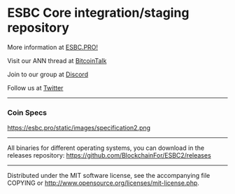 ESBC Core integration/staging repository
======================================
More information at [ESBC.PRO!](http://esbc.pro/)

Visit our ANN thread at [BitcoinTalk](https://bitcointalk.org/index.php?topic=4889530.0)

Join to our group at [Discord](https://discord.gg/C6t23JH)

Follow us at [Twitter](https://esbc.pro/link/twitter)

***

### Coin Specs

https://esbc.pro/static/images/specification2.png

***
All binaries for different operating systems, you can download in the releases repository:
https://github.com/BlockchainFor/ESBC2/releases

***
Distributed under the MIT software license, see the accompanying file COPYING or http://www.opensource.org/licenses/mit-license.php.
